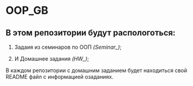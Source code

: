 # OOP_GB
## В этом репозитории будут распологоться:

1. Задаия из семинаров по ООП *(Seminar_)*;

2. И Домашнее задания *(HW_)*;

В каждом репозитории с домашним заданием будет находиться свой README файл с информацией озаданиях.
